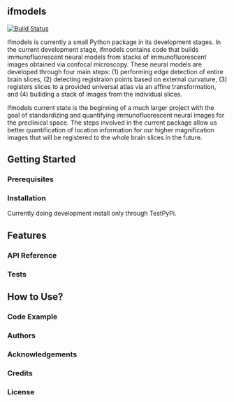 ## ifmodels
[![Build Status](https://travis-ci.org/uwescience/ifmodels.svg?branch=master)](https://travis-ci.org/uwescience/ifmodels)

Ifmodels is currently a small Python package in its development stages. In the current development stage, ifmodels contains code that builds immunofluorescent neural models from stacks of immunofluorescent images obtained via confocal microscopy. These neural models are developed through four main steps: (1) performing edge detection of entire brain slices, (2) detecting registraion points based on external curvature, (3) registers slices to a provided universal atlas via an affine transformation, and (4) builiding a stack of images from the individual slices. 

Ifmodels current state is the beginning of a much larger project with the goal of standardizing and quantifying immunofluorescent neural images for the preclinical space. The steps involved in the current package allow us better quantification of location information for our higher magnification images that will be registered to the whole brain slices in the future. 

## Getting Started

### Prerequisites

### Installation

Currently doing development install only through TestPyPi.

## Features

### API Reference

### Tests

## How to Use?

### Code Example

### Authors

### Acknowledgements

### Credits

### License